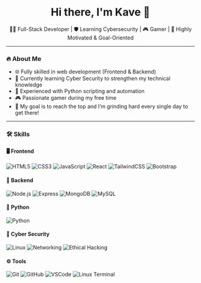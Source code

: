 <h1 align="center">Hi there, I'm Kave 👾</h1>
<p align="center">👨‍💻 Full-Stack Developer | 🛡 Learning Cybersecurity | 🎮 Gamer | 🧠 Highly Motivated & Goal-Oriented</p>

---

### 🔥 About Me

- 🌐 Fully skilled in web development (Frontend & Backend)
- 🔐 Currently learning Cyber Security to strengthen my technical knowledge
- 🐍 Experienced with Python scripting and automation
- 🎮 Passionate gamer during my free time
- 🚀 My goal is to reach the top and I’m grinding hard every single day to get there!

---

### 🛠 Skills

#### 🖥️ Frontend
![HTML5](https://img.shields.io/badge/HTML5-E34F26?logo=html5&logoColor=fff&style=for-the-badge)
![CSS3](https://img.shields.io/badge/CSS3-1572B6?logo=css3&logoColor=fff&style=for-the-badge)
![JavaScript](https://img.shields.io/badge/JavaScript-F7DF1E?logo=javascript&logoColor=000&style=for-the-badge)
![React](https://img.shields.io/badge/React-61DAFB?logo=react&logoColor=000&style=for-the-badge)
![TailwindCSS](https://img.shields.io/badge/TailwindCSS-06B6D4?logo=tailwindcss&logoColor=fff&style=for-the-badge)
![Bootstrap](https://img.shields.io/badge/Bootstrap-7952B3?logo=bootstrap&logoColor=fff&style=for-the-badge)

#### 🔧 Backend
![Node.js](https://img.shields.io/badge/Node.js-339933?logo=nodedotjs&logoColor=fff&style=for-the-badge)
![Express](https://img.shields.io/badge/Express-000000?logo=express&logoColor=fff&style=for-the-badge)
![MongoDB](https://img.shields.io/badge/MongoDB-47A248?logo=mongodb&logoColor=fff&style=for-the-badge)
![MySQL](https://img.shields.io/badge/MySQL-4479A1?logo=mysql&logoColor=fff&style=for-the-badge)

#### 🐍 Python
![Python](https://img.shields.io/badge/Python-3776AB?logo=python&logoColor=fff&style=for-the-badge)

#### 🔐 Cyber Security
![Linux](https://img.shields.io/badge/Linux-FCC624?logo=linux&logoColor=000&style=for-the-badge)
![Networking](https://img.shields.io/badge/Networking-007ACC?style=for-the-badge)
![Ethical Hacking](https://img.shields.io/badge/Ethical%20Hacking-000000?style=for-the-badge&logo=hackaday&logoColor=white)

#### ⚙️ Tools
![Git](https://img.shields.io/badge/Git-F05032?logo=git&logoColor=fff&style=for-the-badge)
![GitHub](https://img.shields.io/badge/GitHub-181717?logo=github&logoColor=fff&style=for-the-badge)
![VSCode](https://img.shields.io/badge/VSCode-007ACC?logo=visual-studio-code&logoColor=fff&style=for-the-badge)
![Linux Terminal](https://img.shields.io/badge/Linux%20Terminal-000000?style=for-the-badge&logo=gnubash&logoColor=white)
